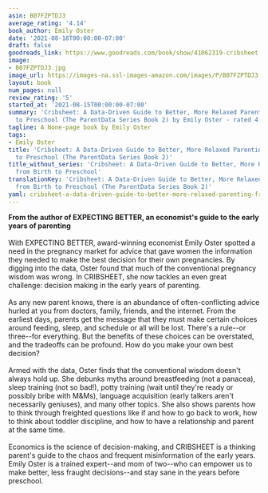 ```yaml
---
asin: B07FZPTDJ3
average_rating: '4.14'
book_author: Emily Oster
date: '2021-08-18T00:00:00-07:00'
draft: false
goodreads_link: https://www.goodreads.com/book/show/41062319-cribsheet
image:
- B07FZPTDJ3.jpg
image_url: https://images-na.ssl-images-amazon.com/images/P/B07FZPTDJ3.01._SCLZZZZZZZ.jpg
layout: book
num_pages: null
review_rating: '5'
started_at: '2021-08-15T00:00:00-07:00'
summary: 'Cribsheet: A Data-Driven Guide to Better, More Relaxed Parenting, from Birth
  to Preschool (The ParentData Series Book 2) by Emily Oster - rated 4.14/5 on Goodreads'
tagline: A None-page book by Emily Oster
tags:
- Emily Oster
title: 'Cribsheet: A Data-Driven Guide to Better, More Relaxed Parenting, from Birth
  to Preschool (The ParentData Series Book 2)'
title_without_series: 'Cribsheet: A Data-Driven Guide to Better, More Relaxed Parenting,
  from Birth to Preschool'
translationKey: 'Cribsheet: A Data-Driven Guide to Better, More Relaxed Parenting,
  from Birth to Preschool (The ParentData Series Book 2)'
yaml: cribsheet-a-data-driven-guide-to-better-more-relaxed-parenting-from-birth-to-preschool-the-parentdata-series-book-2
---
```


<b>From the author of EXPECTING BETTER, an economist's guide to the early years of parenting</b><br /><br />With EXPECTING BETTER, award-winning economist Emily Oster spotted a need in the pregnancy market for advice that gave women the information they needed to make the best decision for their own pregnancies. By digging into the data, Oster found that much of the conventional pregnancy wisdom was wrong. In CRIBSHEET, she now tackles an even great challenge: decision making in the early years of parenting. <br /><br />As any new parent knows, there is an abundance of often-conflicting advice hurled at you from doctors, family, friends, and the internet. From the earliest days, parents get the message that they must make certain choices around feeding, sleep, and schedule or all will be lost. There's a rule--or three--for everything. But the benefits of these choices can be overstated, and the tradeoffs can be profound. How do you make your own best decision? <br /><br />Armed with the data, Oster finds that the conventional wisdom doesn't always hold up. She debunks myths around breastfeeding (not a panacea), sleep training (not so bad!), potty training (wait until they're ready or possibly bribe with M&amp;Ms), language acquisition (early talkers aren't necessarily geniuses), and many other topics. She also shows parents how to think through freighted questions like if and how to go back to work, how to think about toddler discipline, and how to have a relationship and parent at the same time. <br /><br />Economics is the science of decision-making, and CRIBSHEET is a thinking parent's guide to the chaos and frequent misinformation of the early years. Emily Oster is a trained expert--and mom of two--who can empower us to make better, less fraught decisions--and stay sane in the years before preschool.